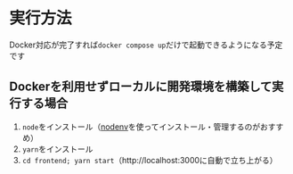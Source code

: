 # 実行方法

Docker対応が完了すれば`docker compose up`だけで起動できるようになる予定です

## Dockerを利用せずローカルに開発環境を構築して実行する場合

1. `node`をインストール（[nodenv](https://qiita.com/kyosuke5_20/items/eece817eb283fc9d214f)を使ってインストール・管理するのがおすすめ）
2. `yarn`をインストール
3. `cd frontend; yarn start`（http://localhost:3000に自動で立ち上がる）
